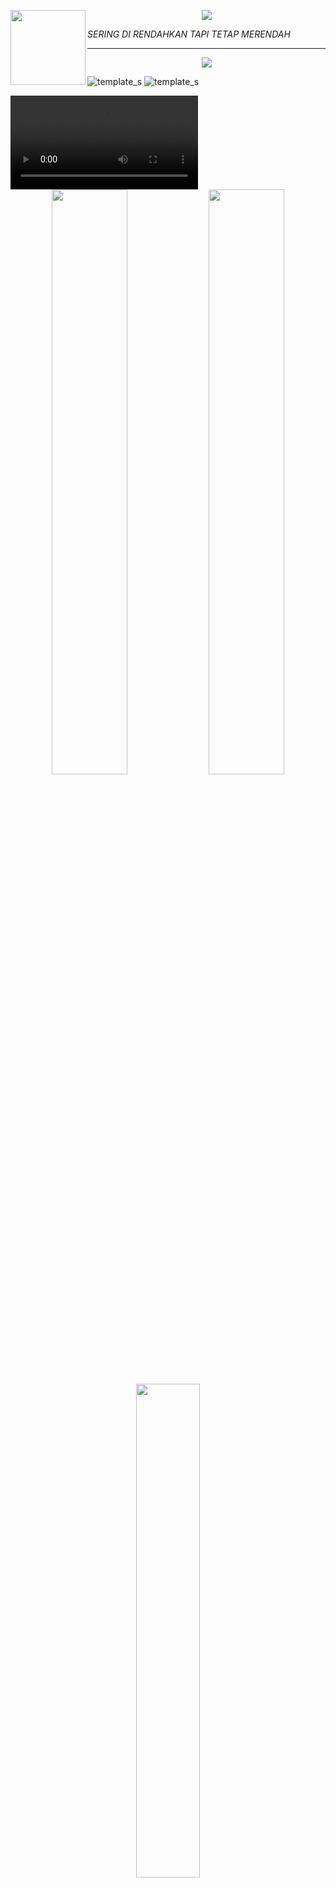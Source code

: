
<p align="center">
<img src="https://readme-typing-svg.herokuapp.com?color=00FFFF&width=380&height=45&lines=Welcome+To+My+Github;Futra+Xynarra;Nice+To+Meet+You+...&center=true"></a>

<img src="https://github.com/LuciverXploit/LuciverXploit/blob/main/ade7ba57bd941b801c79128ffc54cd60.jpg" width="120" height="120" align="left">

_SERING DI RENDAHKAN TAPI TETAP MERENDAH_
___

<p align="center">
  <img src="https://readme-typing-svg.herokuapp.com?font=Koulen&size=23&duration=5000&color=light&center=true&vCenter=true&multiline=true&width=600&lines=Selamat+Datang+Digithub+FutraXynarra+Jangan+Lupa+Follow" />
</p>

![template_s](https://github.com/LuciverXploit/LuciverXploit/blob/main/1609175355_tumblr_94801ee976e91e81d8a49d4fc7a2d9e2_e5bcd5dd_540.gif)
![template_s](https://github.com/LuciverXploit/LuciverXploit/blob/main/776ec0e4ae22eb7064b460c4836e61a8.jpg)

<video>
<source src="https://www.top4top.me/do.php?filename=top4top_mee01a8dde81461.mp4">
</video>

<div align="center">
  <a href="https://github.com/FutraXynarra/Facebook"><img width="49%" height="auto" src="https://github-readme-stats.vercel.app/api/pin/?username=FutraXynarra&repo=Facebook&theme=dark"></a>
  <a href="https://github.com/FutraXynarra/Instagram"><img width="49%" height="auto" src="https://github-readme-stats.vercel.app/api/pin/?username=FutraXynarra&repo=Instagram&theme=dark"></a>
</div>

<div align="center">
  <img width="45%" height="auto" src="https://github-readme-stats.vercel.app/api/top-langs/?username=FutraXynarra&layout=compact&theme=dark">
</div>

<p align="center">
  <a href="https://skillicons.dev">
    <img src="https://skillicons.dev/icons?i=python,css,html" />
  </a>
</p>
